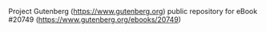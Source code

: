 Project Gutenberg (https://www.gutenberg.org) public repository for eBook #20749 (https://www.gutenberg.org/ebooks/20749)
